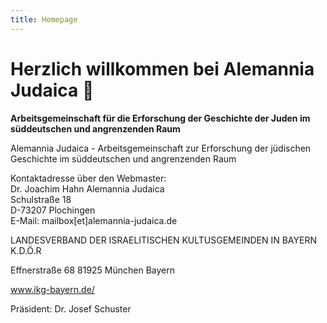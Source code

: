 ```yaml
---
title: Homepage
---
```


# Herzlich willkommen bei Alemannia Judaica 👋

**Arbeitsgemeinschaft für die Erforschung der Geschichte der Juden im süddeutschen und angrenzenden Raum**

Alemannia Judaica - Arbeitsgemeinschaft zur Erforschung der jüdischen Geschichte im süddeutschen und angrenzenden Raum    

Kontaktadresse über den Webmaster:    
Dr. Joachim Hahn
Alemannia Judaica    
Schulstraße 18  
D-73207 Plochingen   
E-Mail: mailbox[et]alemannia-judaica.de    

LANDESVERBAND DER ISRAELITISCHEN KULTUSGEMEINDEN IN BAYERN K.D.Ö.R

Effnerstraße 68
81925 München
Bayern

www.ikg-bayern.de/

Präsident: Dr. Josef Schuster

<!--
# Hello 👋
 
**Welcome to my digital garden!**

A digital garden is like a personal wiki and a knowledge database of thoughts and ideas. Similar to a traditional garden, a digital one will also container various kinds of content (plants), of which may even be unrelated to each other. Ideas are not refined, thoughts are not tailored. Here is an excellent write-up about the [history of digital gardens](https://maggieappleton.com/garden-history)


Twitter, for some, is also equivalent to a digital garden. It lets you share thoughts and ideas with everyone. But how often do you go back to those tweets? Not often. That's why you need a space for your ideas on the internet **that you own**. Check out `Digital gardens let you cultivate your own little bit of the internet` [post](https://www.technologyreview.com/2020/09/03/1007716/digital-gardens-let-you-cultivate-your-own-little-bit-of-the-internet/) by MIT technology review 

<hr />

Building your own digital garden is not a fad. It's a necessity. Tools like Roam Research, Obsidian and Notion provided means to interlink content, even over a graphical way. Still not sold? Check out [The Digital Garden](https://dev.to/jbranchaud/the-digital-garden-l10) by Josh Branchaud.

Start collecting your ideas 💡, curate thought provoking & interesting content 💬&nbsp; and learn.

→ [Go to Documentation](/articles)
-->